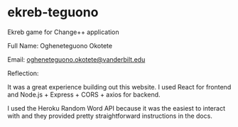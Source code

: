# ekreb-teguono
Ekreb game for Change++ application

Full Name: Ogheneteguono Okotete

Email: ogheneteguono.okotete@vanderbilt.edu

Reflection: 

It was a great experience building out this website. I used React for frontend and Node.js + Express + CORS + axios for backend.

I used the Heroku Random Word API because it was the easiest to interact with and they provided pretty straightforward instructions in the docs.
